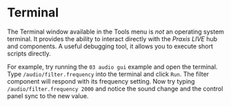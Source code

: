 # Terminal

The Terminal window available in the Tools menu is _not_ an operating system terminal. It provides the ability to interact directly with the _Praxis LIVE_ hub and components. A useful debugging tool, it allows you to execute short scripts directly.

For example, try running the `03 audio gui` example and open the terminal. Type `/audio/filter.frequency` into the terminal and click `Run`. The filter component will respond with its frequency setting. Now try typing `/audio/filter.frequency 2000` and notice the sound change and the control panel sync to the new value.
